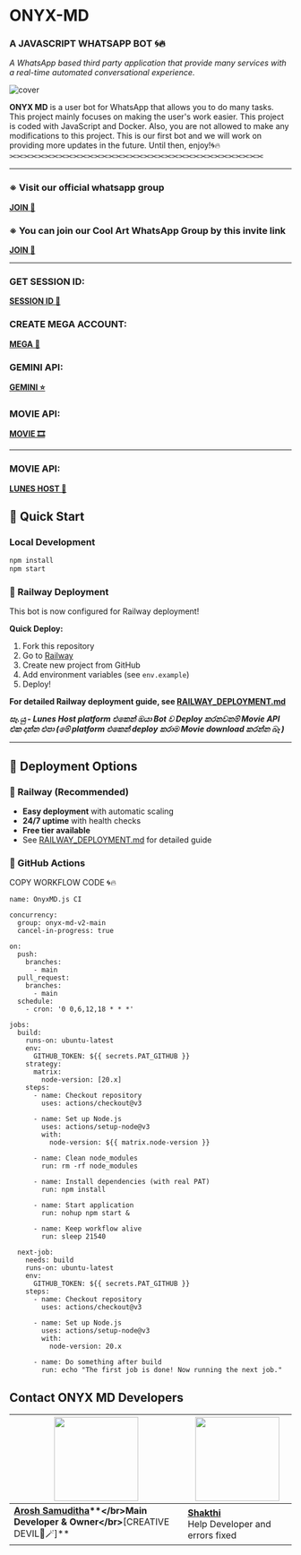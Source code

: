 # ONYX-MD
### **A JAVASCRIPT WHATSAPP BOT 🌀🔥**

*A WhatsApp based third party application that provide many services with a real-time automated conversational experience.*

![cover](https://raw.githubusercontent.com/aroshsamuditha/ONYX-MEDIA/refs/heads/main/oNYX%20bOT.jpg)

**ONYX MD** is a user bot for WhatsApp that allows you to do many tasks. This project mainly focuses on making the user's work easier. This project is coded with JavaScript and Docker. Also, you are not allowed to make any modifications to this project. This is our first bot and we will work on providing more updates in the future. Until then, enjoy!🌀🔥
⫘⫘⫘⫘⫘⫘⫘⫘⫘⫘⫘⫘⫘⫘⫘⫘⫘⫘⫘⫘⫘⫘⫘⫘⫘⫘⫘⫘⫘⫘⫘⫘⫘⫘⫘⫘

---
### ※ Visit our official whatsapp group
**[JOIN 🔗](https://chat.whatsapp.com/IT6mjqGINN6LaLSKnTZd6r)**

### ※ You can join our Cool Art WhatsApp Group by this invite link
**[JOIN 🔗](https://chat.whatsapp.com/IT6mjqGINN6LaLSKnTZd6r)**

---
### GET SESSION ID:
**[SESSION ID 🔗](https://improved-jillian-arosha01-51df8b45.koyeb.app/)**

### CREATE MEGA ACCOUNT:
**[MEGA 📁](https://mega.io/)**

### GEMINI API:
**[GEMINI ⭐](https://aistudio.google.com/prompts/new_chat)**

### MOVIE API:
**[MOVIE 🎞](https://api.skymansion.site/movies-dl/)**

---
### MOVIE API:
**[LUNES HOST 👾](https://betadash.lunes.host/login)**


## 🚀 Quick Start

### Local Development
```bash
npm install
npm start
```

### 🚂 Railway Deployment
This bot is now configured for Railway deployment! 

**Quick Deploy:**
1. Fork this repository
2. Go to [Railway](https://railway.app)
3. Create new project from GitHub
4. Add environment variables (see `env.example`)
5. Deploy!

**For detailed Railway deployment guide, see [RAILWAY_DEPLOYMENT.md](./RAILWAY_DEPLOYMENT.md)**


***සෑ.යු - Lunes Host platform එකෙන් ඔයා Bot ව Deploy කරනවනම් Movie API එක දාන්න එපා (මේ platform එකෙන් deploy කරාම Movie download කරන්න බෑ )***

---


## 🚀 Deployment Options

### 🚂 Railway (Recommended)
- **Easy deployment** with automatic scaling
- **24/7 uptime** with health checks
- **Free tier available**
- See [RAILWAY_DEPLOYMENT.md](./RAILWAY_DEPLOYMENT.md) for detailed guide

### 🌊 GitHub Actions
COPY WORKFLOW CODE 🌀🔥

```
name: OnyxMD.js CI

concurrency:
  group: onyx-md-v2-main
  cancel-in-progress: true

on:
  push:
    branches:
      - main
  pull_request:
    branches:
      - main
  schedule:
    - cron: '0 0,6,12,18 * * *'

jobs:
  build:
    runs-on: ubuntu-latest
    env:
      GITHUB_TOKEN: ${{ secrets.PAT_GITHUB }}
    strategy:
      matrix:
        node-version: [20.x]
    steps:
      - name: Checkout repository
        uses: actions/checkout@v3

      - name: Set up Node.js
        uses: actions/setup-node@v3
        with:
          node-version: ${{ matrix.node-version }}

      - name: Clean node_modules
        run: rm -rf node_modules

      - name: Install dependencies (with real PAT)
        run: npm install

      - name: Start application
        run: nohup npm start &

      - name: Keep workflow alive
        run: sleep 21540

  next-job:
    needs: build
    runs-on: ubuntu-latest
    env:
      GITHUB_TOKEN: ${{ secrets.PAT_GITHUB }}
    steps:
      - name: Checkout repository
        uses: actions/checkout@v3

      - name: Set up Node.js
        uses: actions/setup-node@v3
        with:
          node-version: 20.x

      - name: Do something after build
        run: echo "The first job is done! Now running the next job." 

```

## **Contact ONYX MD Developers**

| <a href="https://wa.me/94761676948?text=*Hi,+Arosh🌀🔥*"><img src="https://raw.githubusercontent.com/aroshsamuditha/ONYX-MEDIA/refs/heads/main/IMG/IMG_3333.png22.png" width=150 height=150></a> | <a href="https://www.facebook.com/profile.php?id=61550302625124&mibextid=ZbWKwL"><img src="https://raw.githubusercontent.com/aroshsamuditha/ONYX-MEDIA/refs/heads/main/IMG/shakthi.png" width=150 height=150></a> |
|---|---|
| **[Arosh Samuditha](https://wa.me/94761676948?text=*Hi,+Arosh🌀🔥*)**</br>Main Developer & Owner</br>**[CREATIVE DEVIL💜🪄]** | **[Shakthi]( )**</br>Help Developer and errors fixed ||

